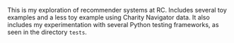 This is my exploration of recommender systems at RC. Includes several toy examples and a less toy example using Charity Navigator data. It also includes my experimentation with several Python testing frameworks, as seen in the directory `tests`.